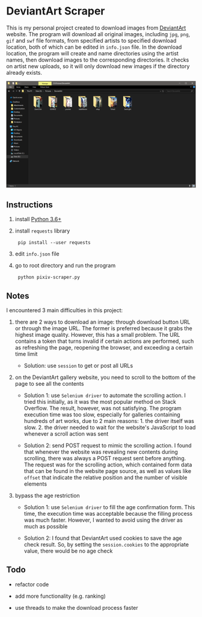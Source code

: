 # DeviantArt Scraper

This is my personal project created to download images from [DeviantArt](https://www.deviantart.com/) website. The program will download all original images, including `jpg`, `png`, `gif` and `swf` file formats, from specified artists to specified download location, both of which can be edited in `info.json` file. In the download location, the program will create and name directories using the artist names, then download images to the corresponding directories. It checks on artist new uploads, so it will only download new images if the directory already exists.

![alt text](doc/result.png?raw=true "result")

## Instructions

1. install [Python 3.6+](https://www.python.org/)

2. install `requests` library

        pip install --user requests

3. edit `info.json` file

4. go to root directory and run the program

        python pixiv-scraper.py

## Notes

I encountered 3 main difficulties in this project:

1. there are 2 ways to download an image: through download button URL or through the image URL. The former is preferred because it grabs the highest image quality. However, this has a small problem. The URL contains a token that turns invalid if certain actions are performed, such as refreshing the page, reopening the browser, and exceeding a certain time limit

    - Solution: use `session` to get or post all URLs

2. on the DeviantArt gallery website, you need to scroll to the bottom of the page to see all the contents

    - Solution 1: use `Selenium driver` to automate the scrolling action. I tried this initially, as it was the most popular method on Stack Overflow. The result, however, was not satisfying. The program execution time was too slow, especially for galleries containing hundreds of art works, due to 2 main reasons: 1. the driver itself was slow. 2. the driver needed to wait for the website's JavaScript to load whenever a scroll action was sent

    - Solution 2: send POST request to mimic the scrolling action. I found that whenever the website was revealing new contents during scrolling, there was always a POST request sent before anything. The request was for the scrolling action, which contained form data that can be found in the website page source, as well as values like `offset` that indicate the relative position and the number of visible elements

3. bypass the age restriction

    - Solution 1: use `Selenium driver` to fill the age confirmation form. This time, the execution time was acceptable because the filling process was much faster. However, I wanted to avoid using the driver as much as possible

    - Solution 2: I found that DeviantArt used cookies to save the age check result. So, by setting the `session.cookies` to the appropriate value, there would be no age check

## Todo

- refactor code

- add more functionality (e.g. ranking)

- use threads to make the download process faster